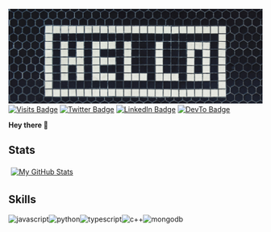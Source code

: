 ![saying hello world](say-hello.jpg)
[![Visits Badge](https://badges.pufler.dev/visits/michael-azogu/michael-azogu)]()
[![Twitter Badge](https://img.shields.io/badge/Twitter-Profile-informational?style=flat&logo=twitter&logoColor=white&color=1CA2F1)](https://twitter.com/BraydonCoyer)
[![LinkedIn Badge](https://img.shields.io/badge/LinkedIn-Profile-informational?style=flat&logo=linkedin&logoColor=white&color=0D76A8)](https://www.linkedin.com/in/braydon-coyer/)
[![DevTo Badge](https://img.shields.io/badge/DEV-0A0A0A?&logo=dev.to&logoColor=white)](https:dev.to/free_one)

**Hey there :wave:**

## Stats
<a href="https://github.com/michael-azogu">
  <img align="center" style="margin:0.3rem" src="https://github-readme-stats.vercel.app/api?username=michael-azogu&show_icons=true&line_height=27&count_private=true&title_color=ffffff&text_color=c9cacc&icon_color=4AB097&bg_color=1A2B34" alt="My GitHub Stats" />
</a>

## Skills

<img src="https://github.com/yurijserrano/Github-Profile-Readme-Logos/blob/f994c418a134b58c4aec11152f6a4a33fa89da26/programming%20languages/javascript.svg" alt="javascript" width="40px" height="40px"><img src="https://github.com/yurijserrano/Github-Profile-Readme-Logos/blob/f994c418a134b58c4aec11152f6a4a33fa89da26/programming%20languages/python.svg" alt="python" width="40px" height="40px"><img src="https://github.com/yurijserrano/Github-Profile-Readme-Logos/blob/f994c418a134b58c4aec11152f6a4a33fa89da26/programming%20languages/typescript.svg" alt="typescript" width="40px" height="40px"><img src="https://github.com/yurijserrano/Github-Profile-Readme-Logos/blob/f994c418a134b58c4aec11152f6a4a33fa89da26/programming%20languages/c++.svg" alt="c++" width="40px" height="40px"><img src="https://github.com/yurijserrano/Github-Profile-Readme-Logos/blob/f994c418a134b58c4aec11152f6a4a33fa89da26/databases/mongodb.svg" alt="mongodb" width="40px" height="40px">





<!--
**michael-azogu/michael-azogu** is a ✨ _special_ ✨ repository because its `README.md` (this file) appears on your GitHub profile.

Here are some ideas to get you started:

- 🔭 I’m currently working on ...
- 🌱 I’m currently learning ...
- 👯 I’m looking to collaborate on ...
- 🤔 I’m looking for help with ...
- 💬 Ask me about ...
- 📫 How to reach me: ...
- 😄 Pronouns: ...
- ⚡ Fun fact: ...


https://dev.to/envoy_/150-badges-for-github-pnk
-->
